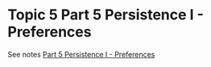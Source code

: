 # Topic 5 Part 5 Persistence I - Preferences

See notes [Part 5 Persistence I - Preferences](https://edward2.solent.ac.uk/course/mad/part5.xhtml) 
